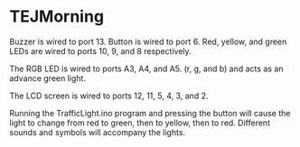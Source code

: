 # TEJMorning

Buzzer is wired to port 13.
Button is wired to port 6.
Red, yellow, and green LEDs are wired to ports 10, 9, and 8 respectively.

The RGB LED is wired to ports A3, A4, and A5. (r, g, and b) and acts as an advance green light.

The LCD screen is wired to ports 12, 11, 5, 4, 3, and 2.


Running the TrafficLight.ino program and pressing the button will cause the light to change from red to green, then to yellow, then to red.
Different sounds and symbols will accompany the lights.


